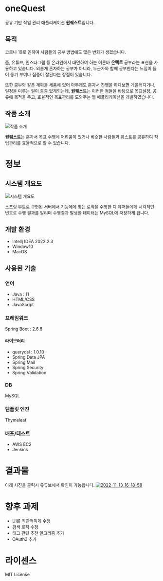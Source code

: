 # oneQuest

공유 기반 작업 관리 애플리케이션 **원퀘스트**입니다.

## 목적

코로나 19로 인하여 사람들의 공부 방법에도 많은 변화가 생겼습니다.

줌, 유튜브, 인스타그램 등 온라인에서 대면하여 하는 이른바 **온택트** 공부라는 표현을 사용하고 있습니다. 외롭게 혼자하는 공부가 아니라, 누군가와 함께 공부한다는 느낌이 들어 동기 부여나 집중이 잘된다는 장점이 있습니다.

또한 공부와 같은 계획을 세움에 있어 아무래도 혼자서 진행을 하다보면 게을러지거나, 일정을 미루는 일이 종종 있게되는데, **원퀘스트**는 이러한 점들을 바탕으로 목표설정, 공유에 목적을 두고, 효율적인 목표관리를 도와주는 웹 애플리케이션을 개발하였습니다.

## 작품 소개

![작품 소개](https://s3.us-west-2.amazonaws.com/secure.notion-static.com/607a30fa-cf53-4948-86fc-0a861ad207b5/2022-11-08_16-15-00.png?X-Amz-Algorithm=AWS4-HMAC-SHA256&X-Amz-Content-Sha256=UNSIGNED-PAYLOAD&X-Amz-Credential=AKIAT73L2G45EIPT3X45%2F20221108%2Fus-west-2%2Fs3%2Faws4_request&X-Amz-Date=20221108T071510Z&X-Amz-Expires=86400&X-Amz-Signature=8e6459ddd503429b777bb96059f1b1bf090b4bbdac746bfd07508744ef9ab463&X-Amz-SignedHeaders=host&response-content-disposition=filename%3D%222022-11-08_16-15-00.png%22&x-id=GetObject)

**원퀘스트**는 혼자서 목표 수행에 어려움이 있거나 비슷한 사람들과 퀘스트를 공유하여 작업관리를 효율적으로 할 수 있습니다.

# 정보

## 시스템 개요도

![시스템 개요도](https://s3.us-west-2.amazonaws.com/secure.notion-static.com/3d5ba171-e754-4d2f-8cea-d62fe097e7c0/2022-11-08_16-24-25.png?X-Amz-Algorithm=AWS4-HMAC-SHA256&X-Amz-Content-Sha256=UNSIGNED-PAYLOAD&X-Amz-Credential=AKIAT73L2G45EIPT3X45%2F20221108%2Fus-west-2%2Fs3%2Faws4_request&X-Amz-Date=20221108T072458Z&X-Amz-Expires=86400&X-Amz-Signature=b54aad27402a7a4bbdc35319ef9c0f71cb87ec1731764dd8f6238847539cf529&X-Amz-SignedHeaders=host&response-content-disposition=filename%3D%222022-11-08_16-24-25.png%22&x-id=GetObject)

스프링 부트로 구현된 서버에서 기능에에 맞는 로직을 수행한 디 유저들에게 시각적인 변호로 수행 결과를 알리며 수행결과 발생한 데이터는 MySQL에 저장하게 됩니다.

## 개발 환경

- Intellj IDEA 2022.2.3
- Window10
- MacOS

## 사용된 기술

### 언어

- Java : 11
- HTML/CSS
- JavaScript

### 프레임워크

Spring Boot : 2.6.8

#### 라이브러리

- querydsl : 1.0.10
- Spring Data JPA
- Spring Mail
- Spring Security
- Spring Validation

### DB

MySQL

### 템플릿 엔진

Thymeleaf

### 배포/테스트

- AWS EC2
- Jenkins

# 결과물
아래 사진을 클릭시 유튜브에서 확인이 가능합니다.
[![2022-11-13_16-18-58](https://user-images.githubusercontent.com/74192619/201510583-6b3f30d6-d69c-4e8c-97db-f621b4a2b9cc.png)](https://youtu.be/yZrmbURlbk4?t=149)

# 향후 과제

- UI를 직관적이게 수정
- 검색 로직 수정
- 태그 관련 추천 알고리즘 추가
- OAuth2 추가

# 라이센스

MIT License


